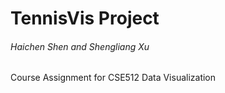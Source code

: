 # TennisVis Project

###### Haichen Shen and Shengliang Xu

Course Assignment for CSE512 Data Visualization

